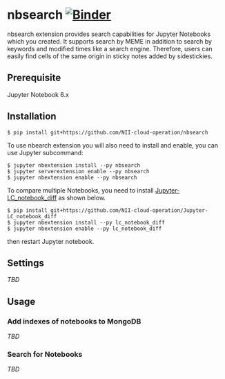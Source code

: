 # nbsearch [![Binder](https://mybinder.org/badge_logo.svg)](https://mybinder.org/v2/gh/NII-cloud-operation/nbsearch/master)

nbsearch extension provides search capabilities for Jupyter Notebooks which you created. It supports search by MEME in addition to search by keywords and modified times like a search engine. Therefore, users can easily find cells of the same origin in sticky notes added by sidestickies.

## Prerequisite

Jupyter Notebook 6.x

## Installation

```
$ pip install git+https://github.com/NII-cloud-operation/nbsearch
```

To use nbearch extension you will also need to install and enable, you can use Jupyter subcommand:

```
$ jupyter nbextension install --py nbsearch
$ jupyter serverextension enable --py nbsearch
$ jupyter nbextension enable --py nbsearch
```

To compare multiple Notebooks, you need to install [Jupyter-LC_notebook_diff](https://github.com/NII-cloud-operation/Jupyter-LC_notebook_diff) as shown below.

```
$ pip install git+https://github.com/NII-cloud-operation/Jupyter-LC_notebook_diff
$ jupyter nbextension install --py lc_notebook_diff
$ jupyter nbextension enable --py lc_notebook_diff
```

then restart Jupyter notebook.

## Settings

*TBD*

## Usage

### Add indexes of notebooks to MongoDB

*TBD*

### Search for Notebooks

*TBD*
